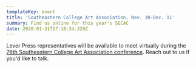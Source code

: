 ```yaml
---
templateKey: event
title: 'Southeastern College Art Association, Nov. 30-Dec. 11'
summary: Find us online for this year's SECAC
date: 2020-01-31T17:18:34.329Z
---
```

Lever Press representatives will be available to meet virtually during the [76th Southeastern College Art Association conference](https://secac.secure-platform.com/a/). Reach out to us if you'd like to talk.